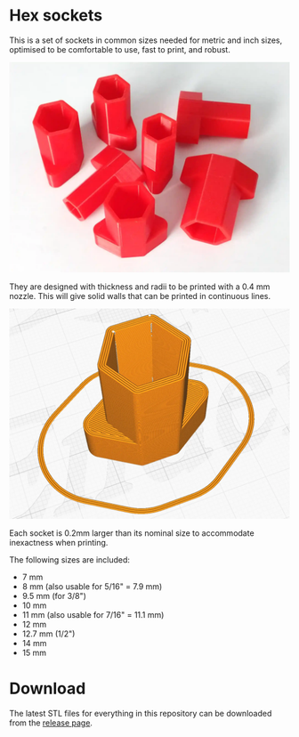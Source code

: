 # Hex sockets

This is a set of sockets in common sizes needed for metric and inch sizes,
optimised to be comfortable to use, fast to print, and robust.

![Sockets printed in red PLA](./hex-sockets.webp)

They are designed with thickness and radii to be printed with a 0.4 mm nozzle.
This will give solid walls that can be printed in continuous lines.

![Preview of 3D print](./hex-socket-print-preview.webp)

Each socket is 0.2mm larger than its nominal size to accommodate inexactness
when printing.

The following sizes are included:

- 7 mm
- 8 mm (also usable for 5/16" = 7.9 mm)
- 9.5 mm (for 3/8")
- 10 mm
- 11 mm (also usable for 7/16" = 11.1 mm)
- 12 mm
- 12.7 mm (1/2")
- 14 mm
- 15 mm

# Download

The latest STL files for everything in this repository can be downloaded
from the [release page](../../../releases/latest).
